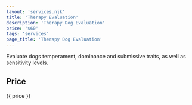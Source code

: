 ```yaml
---
layout: 'services.njk'
title: 'Therapy Evaluation'
description: 'Therapy Dog Evaluation'
price: '$60'
tags: 'services'
page_title: 'Therapy Dog Evaluation'
---
```


Evaluate dogs temperament, dominance and submissive traits, as well as sensitivity levels.

## Price

{{ price }}
